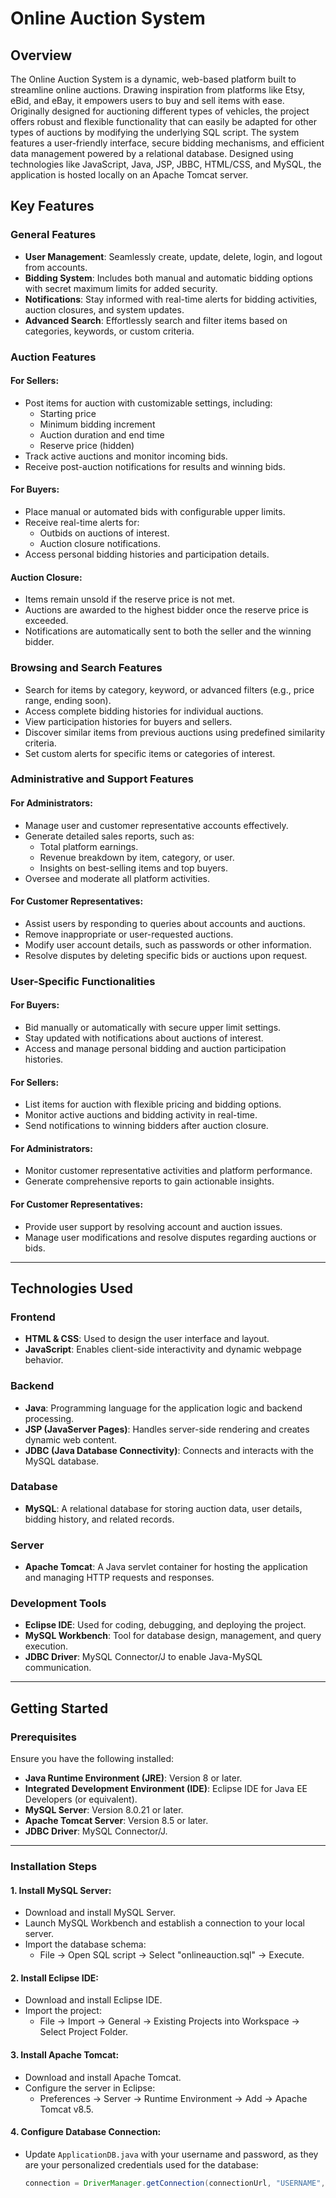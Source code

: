 # Online Auction System

## Overview
The Online Auction System is a dynamic, web-based platform built to streamline online auctions. Drawing inspiration from platforms like Etsy, eBid, and eBay, it empowers users to buy and sell items with ease. Originally designed for auctioning different types of vehicles, the project offers robust and flexible functionality that can easily be adapted for other types of auctions by modifying the underlying SQL script. The system features a user-friendly interface, secure bidding mechanisms, and efficient data management powered by a relational database. Designed using technologies like JavaScript, Java, JSP, JBBC, HTML/CSS, and MySQL, the application is hosted locally on an Apache Tomcat server.

## Key Features

### General Features
- **User Management**: Seamlessly create, update, delete, login, and logout from accounts.
- **Bidding System**: Includes both manual and automatic bidding options with secret maximum limits for added security.
- **Notifications**: Stay informed with real-time alerts for bidding activities, auction closures, and system updates.
- **Advanced Search**: Effortlessly search and filter items based on categories, keywords, or custom criteria.

### Auction Features
#### For Sellers:
- Post items for auction with customizable settings, including:
  - Starting price
  - Minimum bidding increment
  - Auction duration and end time
  - Reserve price (hidden)
- Track active auctions and monitor incoming bids.
- Receive post-auction notifications for results and winning bids.

#### For Buyers:
- Place manual or automated bids with configurable upper limits.
- Receive real-time alerts for:
  - Outbids on auctions of interest.
  - Auction closure notifications.
- Access personal bidding histories and participation details.

#### Auction Closure:
- Items remain unsold if the reserve price is not met.
- Auctions are awarded to the highest bidder once the reserve price is exceeded.
- Notifications are automatically sent to both the seller and the winning bidder.

### Browsing and Search Features
- Search for items by category, keyword, or advanced filters (e.g., price range, ending soon).
- Access complete bidding histories for individual auctions.
- View participation histories for buyers and sellers.
- Discover similar items from previous auctions using predefined similarity criteria.
- Set custom alerts for specific items or categories of interest.

### Administrative and Support Features
#### For Administrators:
- Manage user and customer representative accounts effectively.
- Generate detailed sales reports, such as:
  - Total platform earnings.
  - Revenue breakdown by item, category, or user.
  - Insights on best-selling items and top buyers.
- Oversee and moderate all platform activities.

#### For Customer Representatives:
- Assist users by responding to queries about accounts and auctions.
- Remove inappropriate or user-requested auctions.
- Modify user account details, such as passwords or other information.
- Resolve disputes by deleting specific bids or auctions upon request.

### User-Specific Functionalities
#### For Buyers:
- Bid manually or automatically with secure upper limit settings.
- Stay updated with notifications about auctions of interest.
- Access and manage personal bidding and auction participation histories.

#### For Sellers:
- List items for auction with flexible pricing and bidding options.
- Monitor active auctions and bidding activity in real-time.
- Send notifications to winning bidders after auction closure.

#### For Administrators:
- Monitor customer representative activities and platform performance.
- Generate comprehensive reports to gain actionable insights.

#### For Customer Representatives:
- Provide user support by resolving account and auction issues.
- Manage user modifications and resolve disputes regarding auctions or bids.

---

## Technologies Used

### Frontend
- **HTML & CSS**: Used to design the user interface and layout.
- **JavaScript**: Enables client-side interactivity and dynamic webpage behavior.

### Backend
- **Java**: Programming language for the application logic and backend processing.
- **JSP (JavaServer Pages)**: Handles server-side rendering and creates dynamic web content.
- **JDBC (Java Database Connectivity)**: Connects and interacts with the MySQL database.

### Database
- **MySQL**: A relational database for storing auction data, user details, bidding history, and related records.

### Server
- **Apache Tomcat**: A Java servlet container for hosting the application and managing HTTP requests and responses.

### Development Tools
- **Eclipse IDE**: Used for coding, debugging, and deploying the project.
- **MySQL Workbench**: Tool for database design, management, and query execution.
- **JDBC Driver**: MySQL Connector/J to enable Java-MySQL communication.

---

## Getting Started

### Prerequisites
Ensure you have the following installed:
- **Java Runtime Environment (JRE)**: Version 8 or later.
- **Integrated Development Environment (IDE)**: Eclipse IDE for Java EE Developers (or equivalent).
- **MySQL Server**: Version 8.0.21 or later.
- **Apache Tomcat Server**: Version 8.5 or later.
- **JDBC Driver**: MySQL Connector/J.

---

### Installation Steps

#### 1. Install MySQL Server:
- Download and install MySQL Server.
- Launch MySQL Workbench and establish a connection to your local server.
- Import the database schema:
  - File → Open SQL script → Select "onlineauction.sql" → Execute.

#### 2. Install Eclipse IDE:
- Download and install Eclipse IDE.
- Import the project:
  - File → Import → General → Existing Projects into Workspace → Select Project Folder.

#### 3. Install Apache Tomcat:
- Download and install Apache Tomcat.
- Configure the server in Eclipse:
  - Preferences → Server → Runtime Environment → Add → Apache Tomcat v8.5.

#### 4. Configure Database Connection:
- Update `ApplicationDB.java` with your username and password, as they are your personalized credentials used for the database:
  ```java
  connection = DriverManager.getConnection(connectionUrl, "USERNAME", "PASSWORD"); 

